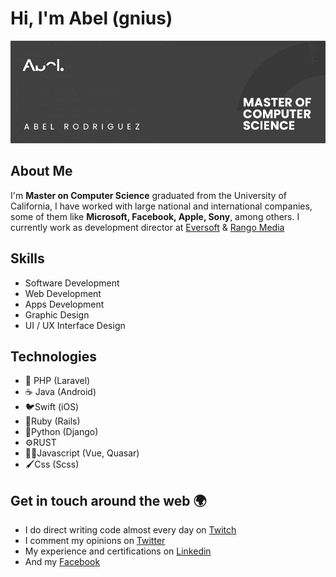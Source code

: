 # Hi, I'm Abel (gnius)

![Abel Rodríguez](https://github.com/gniuslab/gniuslab/raw/master/img/github-header.png)

## About Me
I'm **Master on Computer Science** graduated from the University of California, I have worked with large national and international companies, some of them like **Microsoft, Facebook, Apple, Sony**, among others.
I currently work as development director at [Eversoft](https://www.eversoft.com.pa/) & [Rango Media](https://www.rangomedia.com/)

## Skills
- Software Development
- Web Development
- Apps Development
- Graphic Design
- UI / UX Interface Design

## Technologies
- 🐘 PHP (Laravel)
- ☕ Java (Android)
- 🐦Swift (iOS)
- 💎Ruby (Rails)
- 🐍Python (Django)
- ⚙️RUST
- 🖖🏻Javascript (Vue, Quasar)
- 🖌️Css (Scss)


## Get in touch around the web 🌍
- I do direct writing code almost every day on [Twitch](https://www.twitch.tv/gnius_twitch)
- I comment my opinions on [Twitter](https://twitter.com/gnius_twitt)
- My experience and certifications on [Linkedin](https://www.linkedin.com/in/abel-enoc-rodriguez/)
- And my [Facebook](https://www.facebook.com/abelenoc.rodriguez/)
